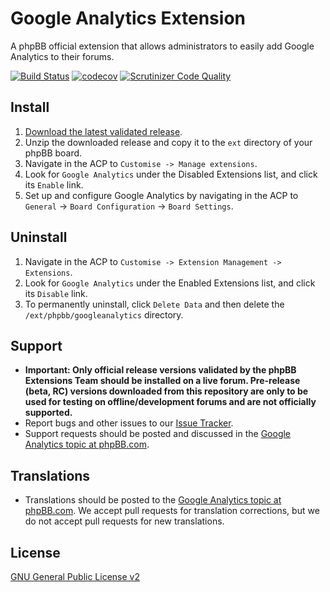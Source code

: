 # Google Analytics Extension

A phpBB official extension that allows administrators to easily add Google Analytics to their forums.

[![Build Status](https://github.com/phpbb-extensions/googleanalytics/actions/workflows/tests.yml/badge.svg)](https://github.com/phpbb-extensions/googleanalytics/actions)
[![codecov](https://codecov.io/gh/phpbb-extensions/googleanalytics/branch/master/graph/badge.svg?token=1HQh953sBs)](https://codecov.io/gh/phpbb-extensions/googleanalytics)
[![Scrutinizer Code Quality](https://scrutinizer-ci.com/g/phpbb-extensions/googleanalytics/badges/quality-score.png?b=master)](https://scrutinizer-ci.com/g/phpbb-extensions/googleanalytics/?branch=master)

## Install

1. [Download the latest validated release](https://www.phpbb.com/customise/db/extension/googleanalytics/).
2. Unzip the downloaded release and copy it to the `ext` directory of your phpBB board.
3. Navigate in the ACP to `Customise -> Manage extensions`.
4. Look for `Google Analytics` under the Disabled Extensions list, and click its `Enable` link.
5. Set up and configure Google Analytics by navigating in the ACP to `General` -> `Board Configuration` -> `Board Settings`.

## Uninstall

1. Navigate in the ACP to `Customise -> Extension Management -> Extensions`.
2. Look for `Google Analytics` under the Enabled Extensions list, and click its `Disable` link.
3. To permanently uninstall, click `Delete Data` and then delete the `/ext/phpbb/googleanalytics` directory.

## Support

* **Important: Only official release versions validated by the phpBB Extensions Team should be installed on a live forum. Pre-release (beta, RC) versions downloaded from this repository are only to be used for testing on offline/development forums and are not officially supported.**
* Report bugs and other issues to our [Issue Tracker](https://github.com/phpbb-extensions/googleanalytics/issues).
* Support requests should be posted and discussed in the [Google Analytics topic at phpBB.com](https://www.phpbb.com/customise/db/extension/googleanalytics/support).

## Translations

* Translations should be posted to the [Google Analytics topic at phpBB.com](https://www.phpbb.com/customise/db/extension/googleanalytics/support/topic/130756). We accept pull requests for translation corrections, but we do not accept pull requests for new translations.

## License
[GNU General Public License v2](https://opensource.org/licenses/GPL-2.0)
